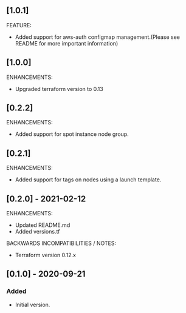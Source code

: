## [1.0.1]
FEATURE:
* Added support for aws-auth configmap management.(Please see README for more important information)

## [1.0.0]
ENHANCEMENTS:
* Upgraded terraform version to 0.13


## [0.2.2]
ENHANCEMENTS:
* Added support for spot instance node group.

## [0.2.1]
ENHANCEMENTS:
* Added support for tags on nodes using a launch template.

## [0.2.0] - 2021-02-12

ENHANCEMENTS:
* Updated README.md
* Added versions.tf

BACKWARDS INCOMPATIBILITIES / NOTES:
* Terraform version 0.12.x

## [0.1.0] - 2020-09-21

### Added

- Initial version.
